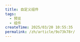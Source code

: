 ```yaml
---
title: 自定义组件
tags:
  - 预览
  - 组件
createTime: 2025/03/20 10:55:35
permalink: /zh/article/9o73k78r/
---
```


<CustomComponent />
